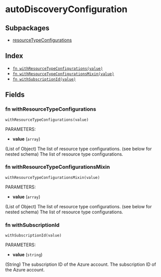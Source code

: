 # autoDiscoveryConfiguration



## Subpackages

* [resourceTypeConfigurations](resourceTypeConfigurations/index.md)

## Index

* [`fn withResourceTypeConfigurations(value)`](#fn-withresourcetypeconfigurations)
* [`fn withResourceTypeConfigurationsMixin(value)`](#fn-withresourcetypeconfigurationsmixin)
* [`fn withSubscriptionId(value)`](#fn-withsubscriptionid)

## Fields

### fn withResourceTypeConfigurations

```jsonnet
withResourceTypeConfigurations(value)
```

PARAMETERS:

* **value** (`array`)

(List of Object) The list of resource type configurations. (see below for nested schema)
The list of resource type configurations.
### fn withResourceTypeConfigurationsMixin

```jsonnet
withResourceTypeConfigurationsMixin(value)
```

PARAMETERS:

* **value** (`array`)

(List of Object) The list of resource type configurations. (see below for nested schema)
The list of resource type configurations.
### fn withSubscriptionId

```jsonnet
withSubscriptionId(value)
```

PARAMETERS:

* **value** (`string`)

(String) The subscription ID of the Azure account.
The subscription ID of the Azure account.